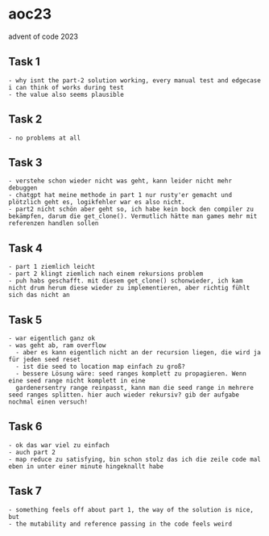 # aoc23
advent of code 2023

## Task 1
    - why isnt the part-2 solution working, every manual test and edgecase i can think of works during test
    - the value also seems plausible
## Task 2
    - no problems at all
## Task 3
    - verstehe schon wieder nicht was geht, kann leider nicht mehr debuggen
    - chatgpt hat meine methode in part 1 nur rusty'er gemacht und plötzlich geht es, logikfehler war es also nicht.
    - part2 nicht schön aber geht so, ich habe kein bock den compiler zu bekämpfen, darum die get_clone(). Vermutlich hätte man games mehr mit referenzen handlen sollen
## Task 4
    - part 1 ziemlich leicht
    - part 2 klingt ziemlich nach einem rekursions problem
    - puh habs geschafft. mit diesem get_clone() schonwieder, ich kam nicht drum herum diese wieder zu implementieren, aber richtig fühlt sich das nicht an
## Task 5
    - war eigentlich ganz ok
    - was geht ab, ram overflow
      - aber es kann eigentlich nicht an der recursion liegen, die wird ja für jeden seed reset
      - ist die seed to location map einfach zu groß?
      - bessere Lösung wäre: seed ranges komplett zu propagieren. Wenn eine seed range nicht komplett in eine
      gardenersentry range reinpasst, kann man die seed range in mehrere seed ranges splitten. hier auch wieder rekursiv? gib der aufgabe nochmal einen versuch!
## Task 6
    - ok das war viel zu einfach
    - auch part 2
    - map reduce zu satisfying, bin schon stolz das ich die zeile code mal eben in unter einer minute hingeknallt habe
## Task 7
    - something feels off about part 1, the way of the solution is nice, but
    - the mutability and reference passing in the code feels weird